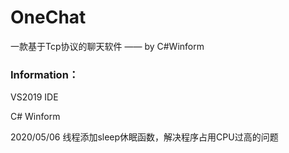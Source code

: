 
# OneChat
一款基于Tcp协议的聊天软件 —— by C#Winform

### Information：
VS2019 IDE

C# Winform

2020/05/06
  线程添加sleep休眠函数，解决程序占用CPU过高的问题
